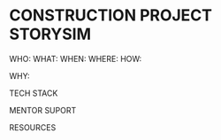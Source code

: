# CONSTRUCTION PROJECT STORYSIM

WHO:
WHAT:
WHEN:
WHERE:
HOW:

WHY:

TECH STACK

MENTOR SUPORT

RESOURCES
